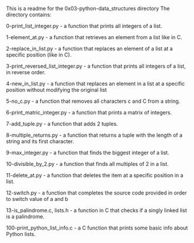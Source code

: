 This is a readme for the 0x03-python-data_structures directory The directory contains:

0-print_list_integer.py - a function that prints all integers of a list.

1-element_at.py - a function that retrieves an element from a list like in C.

2-replace_in_list.py - a function that replaces an element of a list at a specific position (like in C).

3-print_reversed_list_integer.py - a function that prints all integers of a list, in reverse order.

4-new_in_list.py - a function that replaces an element in a list at a specific position without modifying the original list

5-no_c.py - a function that removes all characters c and C from a string.

6-print_matric_integer.py - a function that prints a matrix of integers.

7-add_tuple.py - a function that adds 2 tuples.

8-multiple_returns.py - a function that returns a tuple with the length of a string and its first character.

9-max_integer.py - a function that finds the biggest integer of a list.

10-divisible_by_2.py - a function that finds all multiples of 2 in a list.

11-delete_at.py - a function that deletes the item at a specific position in a list.

12-switch.py - a function that completes the source code provided in order to switch value of a and b

13-is_palindrome.c, lists.h - a function in C that checks if a singly linked list is a palindrome.

100-print_python_list_info.c - a C function that prints some basic info about Python lists.
